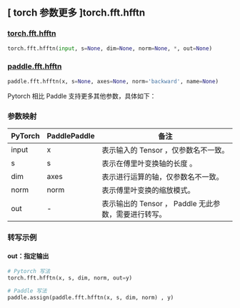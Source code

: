 ## [ torch 参数更多 ]torch.fft.hfftn

### [torch.fft.hfftn](https://pytorch.org/docs/stable/generated/torch.fft.hfftn.html?highlight=torch+fft+hfftn#torch.fft.hfftn)

```python
torch.fft.hfftn(input, s=None, dim=None, norm=None, *, out=None)
```

### [paddle.fft.hfftn](https://www.paddlepaddle.org.cn/documentation/docs/zh/api/paddle/fft/hfftn_cn.html)

```python
paddle.fft.hfftn(x, s=None, axes=None, norm='backward', name=None)
```

Pytorch 相比 Paddle 支持更多其他参数，具体如下：

### 参数映射

| PyTorch                             | PaddlePaddle | 备注                                                                    |
| ----------------------------------- | ------------ | ----------------------------------------------------------------------- |
| input     | x           | 表示输入的 Tensor ，仅参数名不一致。                         |
| s     | s           | 表示在傅里叶变换轴的长度 。                         |
| dim       | axes        | 表示进行运算的轴，仅参数名不一致。                           |
| norm     | norm           | 表示傅里叶变换的缩放模式。                         |
| out           | -      | 表示输出的 Tensor ， Paddle 无此参数，需要进行转写。         |

###  转写示例
#### out：指定输出
```python
# Pytorch 写法
torch.fft.hfftn(x, s, dim, norm, out=y)

# Paddle 写法
paddle.assign(paddle.fft.hfftn(x, s, dim, norm) , y)
```
